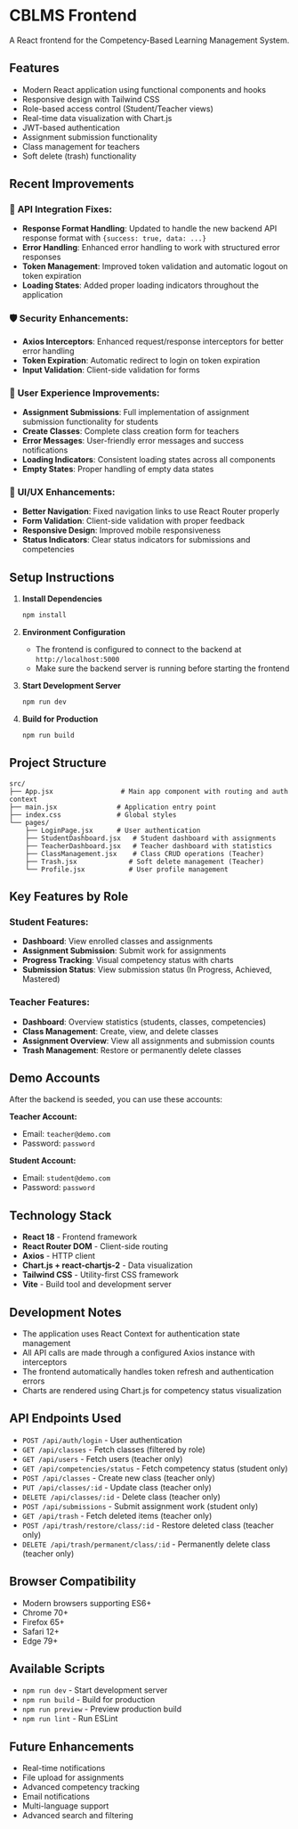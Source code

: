 # CBLMS Frontend

A React frontend for the Competency-Based Learning Management System.

## Features

- Modern React application using functional components and hooks
- Responsive design with Tailwind CSS
- Role-based access control (Student/Teacher views)
- Real-time data visualization with Chart.js
- JWT-based authentication
- Assignment submission functionality
- Class management for teachers
- Soft delete (trash) functionality

## Recent Improvements

### 🔧 **API Integration Fixes:**
- **Response Format Handling**: Updated to handle the new backend API response format with `{success: true, data: ...}`
- **Error Handling**: Enhanced error handling to work with structured error responses
- **Token Management**: Improved token validation and automatic logout on token expiration
- **Loading States**: Added proper loading indicators throughout the application

### 🛡️ **Security Enhancements:**
- **Axios Interceptors**: Enhanced request/response interceptors for better error handling
- **Token Expiration**: Automatic redirect to login on token expiration
- **Input Validation**: Client-side validation for forms

### 🚀 **User Experience Improvements:**
- **Assignment Submissions**: Full implementation of assignment submission functionality for students
- **Create Classes**: Complete class creation form for teachers
- **Error Messages**: User-friendly error messages and success notifications
- **Loading Indicators**: Consistent loading states across all components
- **Empty States**: Proper handling of empty data states

### 📱 **UI/UX Enhancements:**
- **Better Navigation**: Fixed navigation links to use React Router properly
- **Form Validation**: Client-side validation with proper feedback
- **Responsive Design**: Improved mobile responsiveness
- **Status Indicators**: Clear status indicators for submissions and competencies

## Setup Instructions

1. **Install Dependencies**
   ```bash
   npm install
   ```

2. **Environment Configuration**
   - The frontend is configured to connect to the backend at `http://localhost:5000`
   - Make sure the backend server is running before starting the frontend

3. **Start Development Server**
   ```bash
   npm run dev
   ```

4. **Build for Production**
   ```bash
   npm run build
   ```

## Project Structure

```
src/
├── App.jsx                 # Main app component with routing and auth context
├── main.jsx               # Application entry point
├── index.css              # Global styles
└── pages/
    ├── LoginPage.jsx      # User authentication
    ├── StudentDashboard.jsx   # Student dashboard with assignments
    ├── TeacherDashboard.jsx   # Teacher dashboard with statistics
    ├── ClassManagement.jsx    # Class CRUD operations (Teacher)
    ├── Trash.jsx             # Soft delete management (Teacher)
    └── Profile.jsx           # User profile management
```

## Key Features by Role

### Student Features:
- **Dashboard**: View enrolled classes and assignments
- **Assignment Submission**: Submit work for assignments
- **Progress Tracking**: Visual competency status with charts
- **Submission Status**: View submission status (In Progress, Achieved, Mastered)

### Teacher Features:
- **Dashboard**: Overview statistics (students, classes, competencies)
- **Class Management**: Create, view, and delete classes
- **Assignment Overview**: View all assignments and submission counts
- **Trash Management**: Restore or permanently delete classes

## Demo Accounts

After the backend is seeded, you can use these accounts:

**Teacher Account:**
- Email: `teacher@demo.com`
- Password: `password`

**Student Account:**
- Email: `student@demo.com`
- Password: `password`

## Technology Stack

- **React 18** - Frontend framework
- **React Router DOM** - Client-side routing
- **Axios** - HTTP client
- **Chart.js + react-chartjs-2** - Data visualization
- **Tailwind CSS** - Utility-first CSS framework
- **Vite** - Build tool and development server

## Development Notes

- The application uses React Context for authentication state management
- All API calls are made through a configured Axios instance with interceptors
- The frontend automatically handles token refresh and authentication errors
- Charts are rendered using Chart.js for competency status visualization

## API Endpoints Used

- `POST /api/auth/login` - User authentication
- `GET /api/classes` - Fetch classes (filtered by role)
- `GET /api/users` - Fetch users (teacher only)
- `GET /api/competencies/status` - Fetch competency status (student only)
- `POST /api/classes` - Create new class (teacher only)
- `PUT /api/classes/:id` - Update class (teacher only)
- `DELETE /api/classes/:id` - Delete class (teacher only)
- `POST /api/submissions` - Submit assignment work (student only)
- `GET /api/trash` - Fetch deleted items (teacher only)
- `POST /api/trash/restore/class/:id` - Restore deleted class (teacher only)
- `DELETE /api/trash/permanent/class/:id` - Permanently delete class (teacher only)

## Browser Compatibility

- Modern browsers supporting ES6+
- Chrome 70+
- Firefox 65+
- Safari 12+
- Edge 79+

## Available Scripts

- `npm run dev` - Start development server
- `npm run build` - Build for production
- `npm run preview` - Preview production build
- `npm run lint` - Run ESLint

## Future Enhancements

- Real-time notifications
- File upload for assignments
- Advanced competency tracking
- Email notifications
- Multi-language support
- Advanced search and filtering
